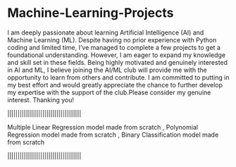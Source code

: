 # Machine-Learning-Projects
I am deeply passionate about learning Artificial Intelligence (AI) and Machine Learning (ML). Despite having no prior experience with Python coding and limited time, I’ve managed to complete a few projects to get a foundational understanding. However, I am eager to expand my knowledge and skill set in these fields. Being highly motivated and genuinely interested in AI and ML, I believe joining the AI/ML club will provide me with the opportunity to learn from others and contribute. I am committed to putting in my best effort and would greatly appreciate the chance to further develop my expertise with the support of the club.Please consider my genuine interest.
Thanking you!

||||||||||||||||||||||||||||||||||||

Multiple Linear Regression model made from scratch ,
Polynomial Regression model made from scratch ,
Binary Classification model made from scratch

||||||||||||||||||||||||||||||||||||

